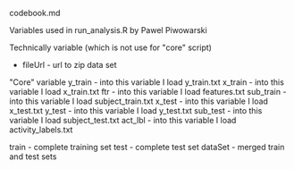 codebook.md

Variables used in run_analysis.R by Pawel Piwowarski

Technically variable (which is not use for "core" script)
- fileUrl - url to zip data set

"Core" variable
y_train - into this variable I load y_train.txt 
x_train - into this variable I load x_train.txt 
ftr - into this variable I load features.txt 
sub_train - into this variable I load subject_train.txt 
x_test - into this variable I load x_test.txt 
y_test - into this variable I load y_test.txt 
sub_test - into this variable I load subject_test.txt 
act_lbl - into this variable I load activity_labels.txt 

train - complete training set
test - complete test set
dataSet - merged train and test sets